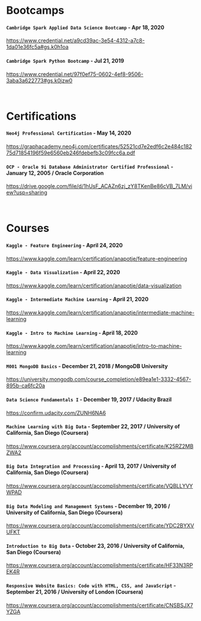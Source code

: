 # Bootcamps

#### `Cambridge Spark Applied Data Science Bootcamp` - Apr 18, 2020
https://www.credential.net/a9cd39ac-3e54-4312-a7c8-1da01e36fc5a#gs.k0h1oa

#### `Cambridge Spark Python Bootcamp` - Jul 21, 2019
https://www.credential.net/97f0ef75-0602-4ef8-9506-3aba3a622773#gs.k0jzw0

<br />

# Certifications

#### `Neo4j Professional Certification` - May 14, 2020
https://graphacademy.neo4j.com/certificates/52521cd7e2edf6c2e484c18275d71854196f59e6560eb246fdebefb3c09fcc6a.pdf

#### `OCP - Oracle 9i Database Administrator Certified Professional` - January 12, 2005 / Oracle Corporation
https://drive.google.com/file/d/1hUsF_ACAZn6zj_zY8TKenBe86cVB_7LM/view?usp=sharing

<br />

# Courses

#### `Kaggle - Feature Engineering` - April 24, 2020
https://www.kaggle.com/learn/certification/anapotje/feature-engineering

#### `Kaggle - Data Visualization` - April 22, 2020
https://www.kaggle.com/learn/certification/anapotje/data-visualization

#### `Kaggle - Intermediate Machine Learning` - April 21, 2020
https://www.kaggle.com/learn/certification/anapotje/intermediate-machine-learning

#### `Kaggle - Intro to Machine Learning` - April 18, 2020
https://www.kaggle.com/learn/certification/anapotje/intro-to-machine-learning

#### `M001 MongoDB Basics` - December 21, 2018 / MongoDB University
https://university.mongodb.com/course_completion/e89ea1e1-3332-4567-895b-ca6fc20a

#### `Data Science Fundamentals I` - December 19, 2017 / Udacity Brazil
https://confirm.udacity.com/ZUNH6NA6

#### `Machine Learning with Big Data` - September 22, 2017 / University of California, San Diego (Coursera)
https://www.coursera.org/account/accomplishments/certificate/K25RZ2MBZWA2

#### `Big Data Integration and Processing` - April 13, 2017 / University of California, San Diego (Coursera)
https://www.coursera.org/account/accomplishments/certificate/VQBLLYVYWPAD

#### `Big Data Modeling and Management Systems` - December 19, 2016 / University of California, San Diego (Coursera)
https://www.coursera.org/account/accomplishments/certificate/YDC2BYXVUFKT

#### `Introduction to Big Data` - October 23, 2016 / University of California, San Diego (Coursera)
https://www.coursera.org/account/accomplishments/certificate/HF33N3RPEK4R

#### `Responsive Website Basics: Code with HTML, CSS, and JavaScript` - September 21, 2016 / University of London (Coursera)
https://www.coursera.org/account/accomplishments/certificate/CNSBSJX7YZGA
